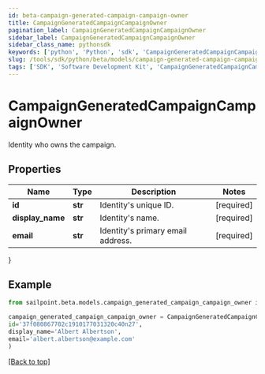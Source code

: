 ```yaml
---
id: beta-campaign-generated-campaign-campaign-owner
title: CampaignGeneratedCampaignCampaignOwner
pagination_label: CampaignGeneratedCampaignCampaignOwner
sidebar_label: CampaignGeneratedCampaignCampaignOwner
sidebar_class_name: pythonsdk
keywords: ['python', 'Python', 'sdk', 'CampaignGeneratedCampaignCampaignOwner', 'BetaCampaignGeneratedCampaignCampaignOwner'] 
slug: /tools/sdk/python/beta/models/campaign-generated-campaign-campaign-owner
tags: ['SDK', 'Software Development Kit', 'CampaignGeneratedCampaignCampaignOwner', 'BetaCampaignGeneratedCampaignCampaignOwner']
---
```


# CampaignGeneratedCampaignCampaignOwner

Identity who owns the campaign.

## Properties

Name | Type | Description | Notes
------------ | ------------- | ------------- | -------------
**id** | **str** | Identity's unique ID. | [required]
**display_name** | **str** | Identity's name. | [required]
**email** | **str** | Identity's primary email address. | [required]
}

## Example

```python
from sailpoint.beta.models.campaign_generated_campaign_campaign_owner import CampaignGeneratedCampaignCampaignOwner

campaign_generated_campaign_campaign_owner = CampaignGeneratedCampaignCampaignOwner(
id='37f080867702c1910177031320c40n27',
display_name='Albert Albertson',
email='albert.albertson@example.com'
)

```
[[Back to top]](#) 

